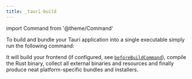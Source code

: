 ```yaml
---
title: _tauri-build
---
```


import Command from '@theme/Command'

To build and bundle your Tauri application into a single executable simply run the following command:

<Command name="build" />

It will build your frontend (if configured, see [`beforeBuildCommand`][beforebuildcommand]), compile the Rust binary, collect all external binaries and resources and finally produce neat platform-specific bundles and installers.

[beforebuildcommand]: ../../api/config.md#buildconfig.beforebuildcommand
